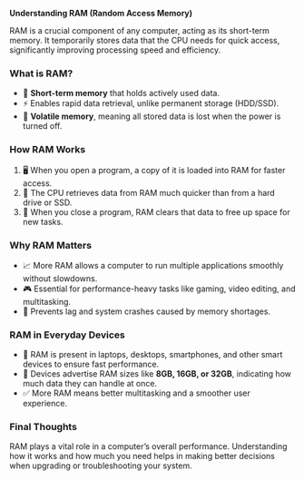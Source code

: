 **Understanding RAM (Random Access Memory)**

RAM is a crucial component of any computer, acting as its short-term memory. It temporarily stores data that the CPU needs for quick access, significantly improving processing speed and efficiency. 

### What is RAM?
- 🧠 **Short-term memory** that holds actively used data.
- ⚡ Enables rapid data retrieval, unlike permanent storage (HDD/SSD).
- 🔌 **Volatile memory**, meaning all stored data is lost when the power is turned off.

### How RAM Works
1. 🖥️ When you open a program, a copy of it is loaded into RAM for faster access.
2. 🚀 The CPU retrieves data from RAM much quicker than from a hard drive or SSD.
3. 🔄 When you close a program, RAM clears that data to free up space for new tasks.

### Why RAM Matters
- 📈 More RAM allows a computer to run multiple applications smoothly without slowdowns.
- 🎮 Essential for performance-heavy tasks like gaming, video editing, and multitasking.
- 🚫 Prevents lag and system crashes caused by memory shortages.

### RAM in Everyday Devices
- 📱 RAM is present in laptops, desktops, smartphones, and other smart devices to ensure fast performance.
- 🔢 Devices advertise RAM sizes like **8GB, 16GB, or 32GB**, indicating how much data they can handle at once.
- ✅ More RAM means better multitasking and a smoother user experience.

### Final Thoughts
RAM plays a vital role in a computer’s overall performance. Understanding how it works and how much you need helps in making better decisions when upgrading or troubleshooting your system.


